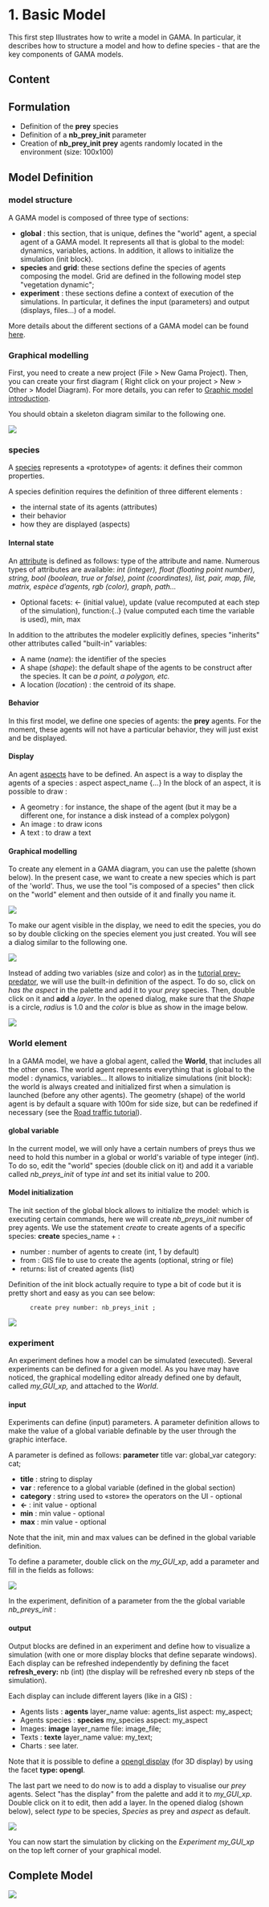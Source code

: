 # 1. Basic Model
This first step Illustrates how to write a model in GAMA. In particular, it describes how to structure a model and how to define species - that are the key components of GAMA models.
## Content







## Formulation
  * Definition of the **prey** species
  * Definition of a **nb\_prey\_init** parameter
  * Creation of **nb\_prey\_init** **prey** agents randomly located in the environment (size: 100x100)





## Model Definition

### model structure
A GAMA model is composed of three type of sections:
  * **global** : this section, that is unique, defines the "world" agent, a special agent of a GAMA model. It represents all that is global to the model: dynamics, variables, actions. In addition, it allows to initialize the simulation (init block).
  * **species** and **grid**: these sections define the species of agents composing the model. Grid are defined in the following model step "vegetation dynamic";
  * **experiment** : these sections define a context of execution of the simulations. In particular, it defines the input (parameters) and output (displays, files...) of a model.

More details about the different sections of a GAMA model can be found [here](G__OrganizationModel).


### Graphical modelling
First, you need to create a new project (File > New Gama Project). Then, you can create your first diagram ( Right click on your project > New > Other > Model Diagram).
For more details, you can refer to [Graphic model introduction](G__GamlEditorGeneralities#Creating_a_first_model).

You should obtain a skeleton diagram similar to the following one.

<img src='images/Tutorials/Graphic_modelling1/01_Skeleton.png' />

### species
A [species](G__DefiningSpecies) represents a «prototype» of agents: it defines their common properties.

A species definition requires the definition of three different elements :
  * the internal state of its agents (attributes)
  * their behavior
  * how they are displayed (aspects)

#### Internal state
An [attribute](G__DefiningAttributes) is defined as follows: type of the attribute  and name. Numerous types of attributes are available: _int (integer), float (floating point number), string, bool (boolean, true or false), point (coordinates), list, pair, map, file, matrix, espèce d’agents, rgb (color), graph, path..._
  * Optional facets: <- (initial value), update (value recomputed at each step of the simulation), function:{..} (value computed each time the variable is used), min, max

In addition to the attributes the modeler explicitly defines, species "inherits" other attributes called "built-in" variables:
  * A name (_name_): the identifier of the species
  * A shape (_shape_): the default shape of the agents to be construct after the species. It can be _a point, a polygon, etc._
  * A location (_location_) : the centroid of its shape.

#### Behavior
In this first model, we define one species of agents: the **prey** agents. For the moment, these agents will not have a particular behavior, they will just exist and be displayed.

#### Display
An agent [aspects](G__DefiningAspects) have to be defined. An aspect is a way to display the agents of a species : aspect aspect\_name {…}
In the block of an aspect, it is possible to draw :
  * A geometry :  for instance, the shape of the agent (but it may be a different one, for instance a disk instead of a complex polygon)
  * An image : to draw icons
  * A text : to draw a text


#### Graphical modelling
To create any element in a GAMA diagram, you can use the palette (shown below). In the present case, we want to create a new species which is part of the 'world'. Thus, we use the tool "is composed of a species" then click on the "world" element and then outside of it and finally you name it.


<img src='images/Tutorials/Graphic_modelling1/02_Palette.png' />


To make our agent visible in the display, we need to edit the species, you do so by double clicking on the species element you just created. You will see a dialog similar to the following one.

<img src='images/Tutorials/Graphic_modelling1/05_Empty_Species.png' />


Instead of adding two variables (size and color) as in the [tutorial prey-predator](Tutorial__PredatorPreyTutorial_step1), we will use the built-in definition of the aspect. To do so, click on _has the aspect_ in the palette and add it to your _prey_ species. Then, double click on it and **add** a _layer_. In the opened dialog, make sure that the _Shape_ is a circle, _radius_ is 1.0 and the _color_ is blue as show in the image below.

<img src='images/Tutorials/Graphic_modelling1/06_Aspect_definition.png' />


### World element
In a GAMA model, we have a global agent, called the **World**, that includes all the other ones.
The world agent represents everything that is global to the model : dynamics, variables…
It allows to initialize simulations (init block): the world is always created and initialized first when a simulation is launched (before any other agents). The geometry (shape) of the world agent is by default a square with 100m for side size, but can be redefined if necessary (see the [Road traffic tutorial](Tutorial__RoadTrafficTutorial)).

#### global variable


In the current model, we will only have a certain numbers of preys thus we need to hold this number in a global or world's variable of type integer (_int_). To do so, edit the "world" species (double click on it) and add it a variable called _nb\_preys\_init_ of type _int_ and set its initial value to 200.


#### Model initialization

The init section of the global block allows to initialize the model: which is executing certain commands, here we will create _nb\_preys\_init_ number of prey agents. We use the statement _create_  to create agents of a specific species: **create** species\_name + :
  * number : number of agents to create (int, 1 by default)
  * from : GIS file to use to create the agents (optional, string or file)
  * returns: list of created agents (list)


Definition of the init block actually require to type a bit of code but it is pretty short and easy as you can see below:
```
      create prey number: nb_preys_init ;
```


<img src='images/Tutorials/Graphic_modelling1/03_world_definition.png' />


### experiment
An experiment defines how a model can be simulated (executed). Several experiments can be defined for a given model. As you have may have noticed, the graphical modelling editor already defined one by default, called  _my\_GUI\_xp,_ and attached to the _World_.

#### input
Experiments can define (input) parameters. A parameter definition allows to make the value of a global variable definable by the user through the graphic interface.

A parameter is defined as follows:
**parameter** title var: global\_var category: cat;
  * **title** : string to display
  * **var** : reference to a global variable (defined in the global section)
  * **category** : string used to «store» the operators on the UI - optional
  * **<-** : init value - optional
  * **min** : min value - optional
  * **max** : min value - optional

Note that the init, min and max values can be defined in the global variable definition.


To define a parameter, double click on the _my\_GUI\_xp_, add a parameter and fill in the fields as follows:


<img src='images/Tutorials/Graphic_modelling1/04_GUI_experiment.png' />

In the experiment, definition of a parameter from the the global variable _nb\_preys\_init_ :

#### output
Output blocks are defined in an experiment and define how to visualize a simulation (with one or more display blocks that define separate windows). Each display can be refreshed independently by defining the facet **refresh\_every:** nb (int) (the display will be refreshed every nb steps of the simulation).

Each display can include different layers (like in a GIS) :
  * Agents lists : **agents** layer\_name value: agents\_list aspect: my\_aspect;
  * Agents species : **species**  my\_species aspect: my\_aspect
  * Images: **image** layer\_name file: image\_file;
  * Texts : **texte** layer\_name value: my\_text;
  * Charts : see later.

Note that it is possible to define a [opengl display](G__3DSpecificInstructions) (for 3D display) by using the facet **type: opengl**.


The last part we need to do now is to add a display to visualise our _prey_ agents. Select "has the display" from the palette and add it to _my\_GUI\_xp_. Double click on it to edit, then add a layer. In the opened dialog (shown below), select _type_ to be species, _Species_ as prey and _aspect_ as default.


<img src='images/Tutorials/Graphic_modelling1/07_Display_Layer_definition.png' />


You can now start the simulation by clicking on the _Experiment my\_GUI\_xp_ on the top left corner of your graphical model.





## Complete Model


<img src='images/Tutorials/Graphic_modelling1/08_Step1_complete_model.png' />
